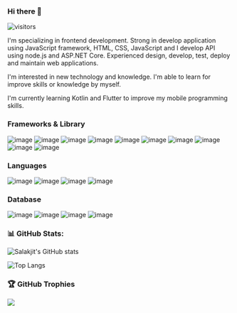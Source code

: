 ### Hi there 👋

![visitors](https://visitor-badge.laobi.icu/badge?page_id=https://github.com/salakjitp)

I'm specializing in frontend development. Strong in develop application using JavaScript 
framework, HTML, CSS, JavaScript and I develop API using node.js and ASP.NET Core. Experienced 
design, develop, test, deploy and maintain web applications. 

I'm interested in new technology and knowledge. I'm able to learn for improve skills or knowledge by myself.

I'm currently learning Kotlin and Flutter to improve my mobile programming skills.

### Frameworks & Library
![image](https://img.shields.io/badge/.NET-512BD4?style=for-the-badge&logo=dotnet&logoColor=white)
![image](https://img.shields.io/badge/Vue.js-35495E?style=for-the-badge&logo=vuedotjs&logoColor=4FC08D)
![image](https://img.shields.io/badge/nuxt.js-00C58E?style=for-the-badge&logo=nuxtdotjs&logoColor=white)
![image](https://img.shields.io/badge/AngularJS-E23237?style=for-the-badge&logo=angularjs&logoColor=white)
![image](https://img.shields.io/badge/React-20232A?style=for-the-badge&logo=react&logoColor=61DAFB)
![image](https://img.shields.io/badge/Bootstrap-563D7C?style=for-the-badge&logo=bootstrap&logoColor=white)
![image](https://img.shields.io/badge/Sass-CC6699?style=for-the-badge&logo=sass&logoColor=white)
![image](https://img.shields.io/badge/Node.js-339933?style=for-the-badge&logo=nodedotjs&logoColor=white)
![image](https://img.shields.io/badge/npm-CB3837?style=for-the-badge&logo=npm&logoColor=white)
![image](https://img.shields.io/badge/Yarn-2C8EBB?style=for-the-badge&logo=yarn&logoColor=white)

### Languages
![image](https://img.shields.io/badge/CSS3-1572B6?style=for-the-badge&logo=css3&logoColor=white)
![image](https://img.shields.io/badge/HTML5-E34F26?style=for-the-badge&logo=html5&logoColor=white)
![image](https://img.shields.io/badge/JavaScript-323330?style=for-the-badge&logo=javascript&logoColor=F7DF1E)
![image](https://img.shields.io/badge/TypeScript-007ACC?style=for-the-badge&logo=typescript&logoColor=white)
<!-- 
![image](https://img.shields.io/badge/Kotlin-0095D5?&style=for-the-badge&logo=kotlin&logoColor=white)
-->

### Database

![image](https://img.shields.io/badge/MySQL-005C84?style=for-the-badge&logo=mysql&logoColor=white)
![image](https://img.shields.io/badge/MariaDB-003545?style=for-the-badge&logo=mariadb&logoColor=white)
![image](https://img.shields.io/badge/MongoDB-4EA94B?style=for-the-badge&logo=mongodb&logoColor=white)
![image](https://img.shields.io/badge/SQLite-07405E?style=for-the-badge&logo=sqlite&logoColor=white)

### 📊 GitHub Stats:

![Salakjit's GitHub stats](https://github-readme-stats.vercel.app/api?username=salakjitp&show_icons=true&theme=transparent&include_all_commits=true&count_private=true)

![Top Langs](https://github-readme-stats.vercel.app/api/top-langs/?username=salakjitp&layout=compact)

<!-- 
[![Readme Card](https://github-readme-stats.vercel.app/api/pin/?username=salakjitp&repo=vue-jspdf&theme=transparent)](https://github.com/salakjitp/vue-jspdf)
-->

### 🏆 GitHub Trophies
![](https://github-profile-trophy.vercel.app/?username=salakjitp&theme=dracula&no-frame=true&no-bg=false&margin-w=4)

<!--
**salakjitp/salakjitp** is a ✨ _special_ ✨ repository because its `README.md` (this file) appears on your GitHub profile.

Here are some ideas to get you started:

- 🔭 I’m currently working on ...
- 🌱 I’m currently learning Kotiln, Flutter and React
- 👯 I’m looking to collaborate on ...
- 🤔 I’m looking for help with ...
- 💬 Ask me about ...
- 📫 How to reach me: ...
- 😄 Pronouns: ...
- ⚡ Fun fact: ...
-->
